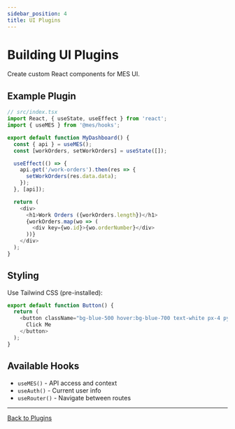 ```yaml
---
sidebar_position: 4
title: UI Plugins
---
```


# Building UI Plugins

Create custom React components for MES UI.

## Example Plugin

```typescript
// src/index.tsx
import React, { useState, useEffect } from 'react';
import { useMES } from '@mes/hooks';

export default function MyDashboard() {
  const { api } = useMES();
  const [workOrders, setWorkOrders] = useState([]);

  useEffect(() => {
    api.get('/work-orders').then(res => {
      setWorkOrders(res.data.data);
    });
  }, [api]);

  return (
    <div>
      <h1>Work Orders ({workOrders.length})</h1>
      {workOrders.map(wo => (
        <div key={wo.id}>{wo.orderNumber}</div>
      ))}
    </div>
  );
}
```

## Styling

Use Tailwind CSS (pre-installed):

```typescript
export default function Button() {
  return (
    <button className="bg-blue-500 hover:bg-blue-700 text-white px-4 py-2 rounded">
      Click Me
    </button>
  );
}
```

## Available Hooks

- `useMES()` - API access and context
- `useAuth()` - Current user info
- `useRouter()` - Navigate between routes

---

[Back to Plugins](./overview.md)
